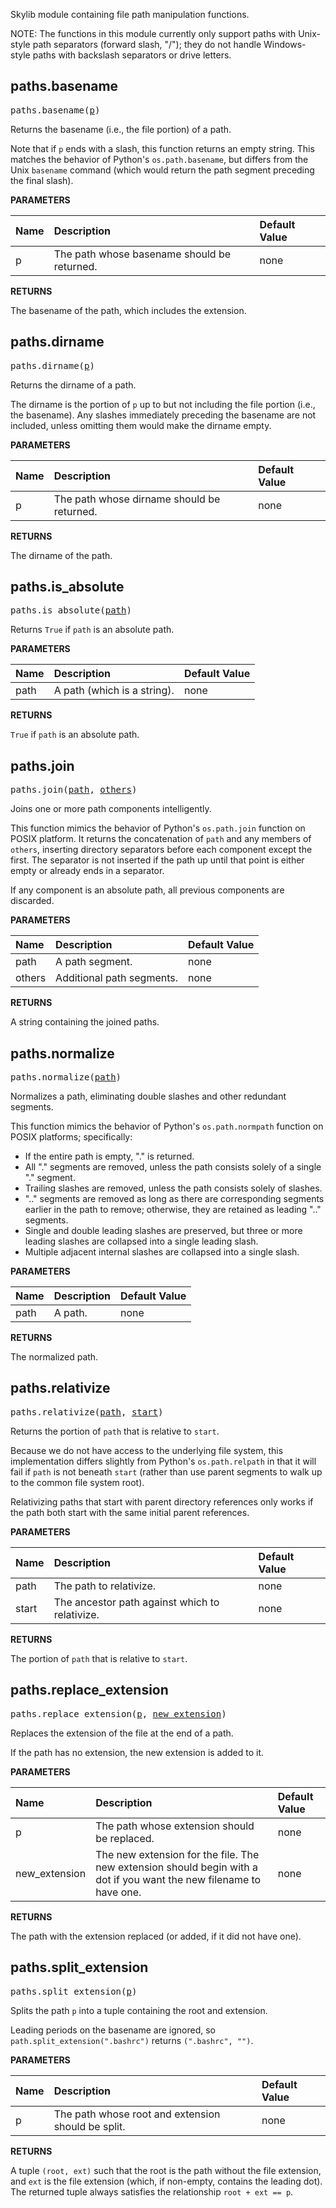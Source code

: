 <!-- Generated with Stardoc: http://skydoc.bazel.build -->

Skylib module containing file path manipulation functions.

NOTE: The functions in this module currently only support paths with Unix-style
path separators (forward slash, "/"); they do not handle Windows-style paths
with backslash separators or drive letters.


<a id="paths.basename"></a>

## paths.basename

<pre>
paths.basename(<a href="#paths.basename-p">p</a>)
</pre>

Returns the basename (i.e., the file portion) of a path.

Note that if `p` ends with a slash, this function returns an empty string.
This matches the behavior of Python's `os.path.basename`, but differs from
the Unix `basename` command (which would return the path segment preceding
the final slash).


**PARAMETERS**


| Name  | Description | Default Value |
| :------------- | :------------- | :------------- |
| <a id="paths.basename-p"></a>p |  The path whose basename should be returned.   |  none |

**RETURNS**

The basename of the path, which includes the extension.


<a id="paths.dirname"></a>

## paths.dirname

<pre>
paths.dirname(<a href="#paths.dirname-p">p</a>)
</pre>

Returns the dirname of a path.

The dirname is the portion of `p` up to but not including the file portion
(i.e., the basename). Any slashes immediately preceding the basename are not
included, unless omitting them would make the dirname empty.


**PARAMETERS**


| Name  | Description | Default Value |
| :------------- | :------------- | :------------- |
| <a id="paths.dirname-p"></a>p |  The path whose dirname should be returned.   |  none |

**RETURNS**

The dirname of the path.


<a id="paths.is_absolute"></a>

## paths.is_absolute

<pre>
paths.is_absolute(<a href="#paths.is_absolute-path">path</a>)
</pre>

Returns `True` if `path` is an absolute path.

**PARAMETERS**


| Name  | Description | Default Value |
| :------------- | :------------- | :------------- |
| <a id="paths.is_absolute-path"></a>path |  A path (which is a string).   |  none |

**RETURNS**

`True` if `path` is an absolute path.


<a id="paths.join"></a>

## paths.join

<pre>
paths.join(<a href="#paths.join-path">path</a>, <a href="#paths.join-others">others</a>)
</pre>

Joins one or more path components intelligently.

This function mimics the behavior of Python's `os.path.join` function on POSIX
platform. It returns the concatenation of `path` and any members of `others`,
inserting directory separators before each component except the first. The
separator is not inserted if the path up until that point is either empty or
already ends in a separator.

If any component is an absolute path, all previous components are discarded.


**PARAMETERS**


| Name  | Description | Default Value |
| :------------- | :------------- | :------------- |
| <a id="paths.join-path"></a>path |  A path segment.   |  none |
| <a id="paths.join-others"></a>others |  Additional path segments.   |  none |

**RETURNS**

A string containing the joined paths.


<a id="paths.normalize"></a>

## paths.normalize

<pre>
paths.normalize(<a href="#paths.normalize-path">path</a>)
</pre>

Normalizes a path, eliminating double slashes and other redundant segments.

This function mimics the behavior of Python's `os.path.normpath` function on
POSIX platforms; specifically:

- If the entire path is empty, "." is returned.
- All "." segments are removed, unless the path consists solely of a single
  "." segment.
- Trailing slashes are removed, unless the path consists solely of slashes.
- ".." segments are removed as long as there are corresponding segments
  earlier in the path to remove; otherwise, they are retained as leading ".."
  segments.
- Single and double leading slashes are preserved, but three or more leading
  slashes are collapsed into a single leading slash.
- Multiple adjacent internal slashes are collapsed into a single slash.


**PARAMETERS**


| Name  | Description | Default Value |
| :------------- | :------------- | :------------- |
| <a id="paths.normalize-path"></a>path |  A path.   |  none |

**RETURNS**

The normalized path.


<a id="paths.relativize"></a>

## paths.relativize

<pre>
paths.relativize(<a href="#paths.relativize-path">path</a>, <a href="#paths.relativize-start">start</a>)
</pre>

Returns the portion of `path` that is relative to `start`.

Because we do not have access to the underlying file system, this
implementation differs slightly from Python's `os.path.relpath` in that it
will fail if `path` is not beneath `start` (rather than use parent segments to
walk up to the common file system root).

Relativizing paths that start with parent directory references only works if
the path both start with the same initial parent references.


**PARAMETERS**


| Name  | Description | Default Value |
| :------------- | :------------- | :------------- |
| <a id="paths.relativize-path"></a>path |  The path to relativize.   |  none |
| <a id="paths.relativize-start"></a>start |  The ancestor path against which to relativize.   |  none |

**RETURNS**

The portion of `path` that is relative to `start`.


<a id="paths.replace_extension"></a>

## paths.replace_extension

<pre>
paths.replace_extension(<a href="#paths.replace_extension-p">p</a>, <a href="#paths.replace_extension-new_extension">new_extension</a>)
</pre>

Replaces the extension of the file at the end of a path.

If the path has no extension, the new extension is added to it.


**PARAMETERS**


| Name  | Description | Default Value |
| :------------- | :------------- | :------------- |
| <a id="paths.replace_extension-p"></a>p |  The path whose extension should be replaced.   |  none |
| <a id="paths.replace_extension-new_extension"></a>new_extension |  The new extension for the file. The new extension should begin with a dot if you want the new filename to have one.   |  none |

**RETURNS**

The path with the extension replaced (or added, if it did not have one).


<a id="paths.split_extension"></a>

## paths.split_extension

<pre>
paths.split_extension(<a href="#paths.split_extension-p">p</a>)
</pre>

Splits the path `p` into a tuple containing the root and extension.

Leading periods on the basename are ignored, so
`path.split_extension(".bashrc")` returns `(".bashrc", "")`.


**PARAMETERS**


| Name  | Description | Default Value |
| :------------- | :------------- | :------------- |
| <a id="paths.split_extension-p"></a>p |  The path whose root and extension should be split.   |  none |

**RETURNS**

A tuple `(root, ext)` such that the root is the path without the file
extension, and `ext` is the file extension (which, if non-empty, contains
the leading dot). The returned tuple always satisfies the relationship
`root + ext == p`.



